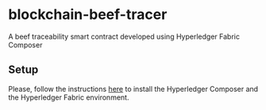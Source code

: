 # blockchain-beef-tracer
A beef traceability smart contract developed using Hyperledger Fabric Composer

## Setup
Please, follow the instructions [here](https://hyperledger.github.io/composer/latest/installing/development-tools.html) to install the Hyperledger Composer and the Hyperledger Fabric environment.
